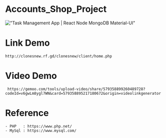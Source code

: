 # Accounts_Shop_Project
!["Task Management App | React Node MongoDB Material-UI"](https://i.imgur.com/Hledfx2.png)

# Link Demo

    http://clonesnew.rf.gd/clonesnew/client/home.php

# Video Demo

     https://gemoo.com/tools/upload-video/share/579358899260489728?codeId=v6gwLm8ygl7WN&card=579358895217180672&origin=videolinkgenerator

# Reference

    - PHP   : https://www.php.net/
    - MySql : https://www.mysql.com/



